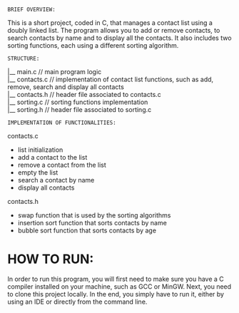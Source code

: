     BRIEF OVERVIEW:
This is a short project, coded in C, that manages a contact list using a doubly linked list. The program allows you to add or remove contacts, to search contacts by name and to display all the contacts. It also includes two sorting functions, each using a different sorting algorithm. <br/>


    STRUCTURE:
|__ main.c         // main program logic <br/>
|__ contacts.c     // implementation of contact list functions, such as add, remove, search and display all contacts <br/>
|__ contacts.h     // header file associated to contacts.c <br/>
|__ sorting.c      // sorting functions implementation <br/>
|__ sorting.h      // header file associated to sorting.c <br/>


    IMPLEMENTATION OF FUNCTIONALITIES:
contacts.c
- list initialization 
- add a contact to the list
- remove a contact from the list
- empty the list
- search a contact by name
- display all contacts

contacts.h
- swap function that is used by the sorting algorithms
- insertion sort function that sorts contacts by name
- bubble sort function that sorts contacts by age


# HOW TO RUN:
In order to run this program, you will first need to make sure you have a C compiler installed on your machine, such as GCC or MinGW. Next, you need to clone this project locally. In the end, you simply have to run it, either by using an IDE or directly from the command line. <br/>
